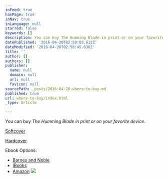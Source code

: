 ```yaml
---
inFeed: true
hasPage: true
inNav: true
inLanguage: null
starred: false
keywords: []
description: You can buy The Humming Blade in print or on your favorite device.
datePublished: '2016-04-20T02:59:03.612Z'
dateModified: '2016-04-20T02:58:45.636Z'
title: ''
author: []
authors: []
publisher:
  name: null
  domain: null
  url: null
  favicon: null
sourcePath: _posts/2016-04-20-where-to-buy.md
published: true
url: where-to-buy/index.html
_type: Article

---
```

You can buy _The Humming Blade _in print or on your favorite device.__

[Softcover][0]

[Hardcover][1]

Ebook Options:

* [Barnes and Noble][2]
* [IBooks][3]
* [Amazon][4]
![](https://the-grid-user-content.s3-us-west-2.amazonaws.com/69ccaefd-8970-4d40-b075-df2a040e1ba8.jpg)

[0]: http://www.lulu.com/shop/christopher-clark/the-humming-blade/paperback/product-22597138.html
[1]: http://www.lulu.com/shop/christopher-clark/the-humming-blade/hardcover/product-22597942.html
[2]: http://www.barnesandnoble.com/w/the-humming-blade-christopher-clark/1123611082?ean=9781483447162
[3]: https://itunes.apple.com/us/book/the-humming-blade/id1093916932?mt=11
[4]: http://www.amazon.com/Humming-Blade-Christopher-Clark-ebook/dp/B01D95D6KI/ref=sr_1_1?ie=UTF8&qid=1461120965&sr=8-1&keywords=the+humming+blade